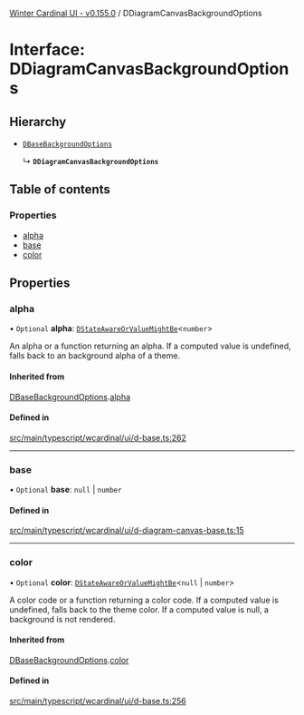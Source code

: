 [Winter Cardinal UI - v0.155.0](../index.md) / DDiagramCanvasBackgroundOptions

# Interface: DDiagramCanvasBackgroundOptions

## Hierarchy

- [`DBaseBackgroundOptions`](DBaseBackgroundOptions.md)

  ↳ **`DDiagramCanvasBackgroundOptions`**

## Table of contents

### Properties

- [alpha](DDiagramCanvasBackgroundOptions.md#alpha)
- [base](DDiagramCanvasBackgroundOptions.md#base)
- [color](DDiagramCanvasBackgroundOptions.md#color)

## Properties

### alpha

• `Optional` **alpha**: [`DStateAwareOrValueMightBe`](../index.md#dstateawareorvaluemightbe)<`number`\>

An alpha or a function returning an alpha.
If a computed value is undefined, falls back to an background alpha of a theme.

#### Inherited from

[DBaseBackgroundOptions](DBaseBackgroundOptions.md).[alpha](DBaseBackgroundOptions.md#alpha)

#### Defined in

[src/main/typescript/wcardinal/ui/d-base.ts:262](https://github.com/winter-cardinal/winter-cardinal-ui/blob/v0.155.0/src/main/typescript/wcardinal/ui/d-base.ts#L262)

___

### base

• `Optional` **base**: ``null`` \| `number`

#### Defined in

[src/main/typescript/wcardinal/ui/d-diagram-canvas-base.ts:15](https://github.com/winter-cardinal/winter-cardinal-ui/blob/v0.155.0/src/main/typescript/wcardinal/ui/d-diagram-canvas-base.ts#L15)

___

### color

• `Optional` **color**: [`DStateAwareOrValueMightBe`](../index.md#dstateawareorvaluemightbe)<``null`` \| `number`\>

A color code or a function returning a color code.
If a computed value is undefined, falls back to the theme color.
If a computed value is null, a background is not rendered.

#### Inherited from

[DBaseBackgroundOptions](DBaseBackgroundOptions.md).[color](DBaseBackgroundOptions.md#color)

#### Defined in

[src/main/typescript/wcardinal/ui/d-base.ts:256](https://github.com/winter-cardinal/winter-cardinal-ui/blob/v0.155.0/src/main/typescript/wcardinal/ui/d-base.ts#L256)
